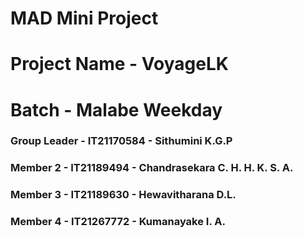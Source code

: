# MAD Mini Project
# Project Name - VoyageLK
# Batch - Malabe Weekday
### Group Leader - IT21170584 - Sithumini K.G.P
### Member 2 - IT21189494 - Chandrasekara C. H. H. K. S. A. 
### Member 3 - IT21189630  - Hewavitharana D.L.
### Member 4 - IT21267772 - Kumanayake I. A.
